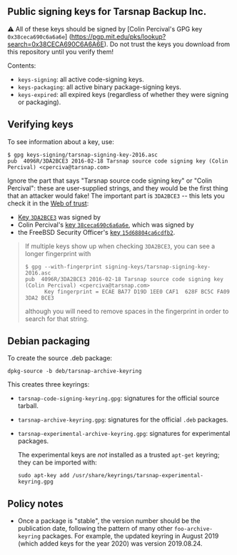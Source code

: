 Public signing keys for Tarsnap Backup Inc.
-------------------------------------------

:warning: All of these keys should be signed by
[Colin Percival's GPG key `0x38ceca690c6a6a6e`]
(https://pgp.mit.edu/pks/lookup?search=0x38CECA690C6A6A6E).
Do not trust the keys you download from this repository until you
verify them!

Contents:

- `keys-signing`: all active code-signing keys.
- `keys-packaging`: all active binary package-signing keys.
- `keys-expired`: all expired keys (regardless of whether they
  were signing or packaging).


## Verifying keys

To see information about a key, use:

```
$ gpg keys-signing/tarsnap-signing-key-2016.asc 
pub  4096R/3DA2BCE3 2016-02-18 Tarsnap source code signing key (Colin Percival) <cperciva@tarsnap.com>
```

Ignore the part that says "Tarsnap source code signing key" or
"Colin Percival": these are user-supplied strings, and they would
be the first thing that an attacker would fake!  The important
part is `3DA2BCE3` -- this lets you check it in the
[Web of trust](https://en.wikipedia.org/wiki/Web_of_trust):

- [Key `3DA2BCE3`](https://pgp.mit.edu/pks/lookup?search=0x3DA2BCE3)
  was signed by
- Colin Percival's
  [key `38ceca690c6a6a6e`](https://pgp.mit.edu/pks/lookup?search=0x38CECA690C6A6A6E),
  which was signed by
- the FreeBSD Security Officer's
  [key `15d68804ca6cdfb2`](https://pgp.mit.edu/pks/lookup?search=0x15D68804CA6CDFB2).

> If multiple keys show up when checking `3DA2BCE3`, you can see a
> longer fingerprint with
>
> ```
> $ gpg --with-fingerprint signing-keys/tarsnap-signing-key-2016.asc
> pub  4096R/3DA2BCE3 2016-02-18 Tarsnap source code signing key (Colin Percival) <cperciva@tarsnap.com>
>       Key fingerprint = ECAE BA77 D19D 1EE0 CAF1  628F BC5C FA09 3DA2 BCE3
> ```
>
> although you will need to remove spaces in the fingerprint in
> order to search for that string.


## Debian packaging

To create the source .deb package:

    dpkg-source -b deb/tarsnap-archive-keyring

This creates three keyrings:
- `tarsnap-code-signing-keyring.gpg`: signatures for the official source
  tarball.
- `tarsnap-archive-keyring.gpg`: signatures for the official `.deb` packages.
- `tarsnap-experimental-archive-keyring.gpg`: signatures for experimental
  packages.

  The experimental keys are *not* installed as a trusted `apt-get` keyring;
  they can be imported with:

      sudo apt-key add /usr/share/keyrings/tarsnap-experimental-keyring.gpg


## Policy notes

- Once a package is "stable", the version number should be the publication
  date, following the pattern of many other `foo-archive-keyring` packages.
  For example, the updated keyring in August 2019 (which added keys for the
  year 2020) was version 2019.08.24.
